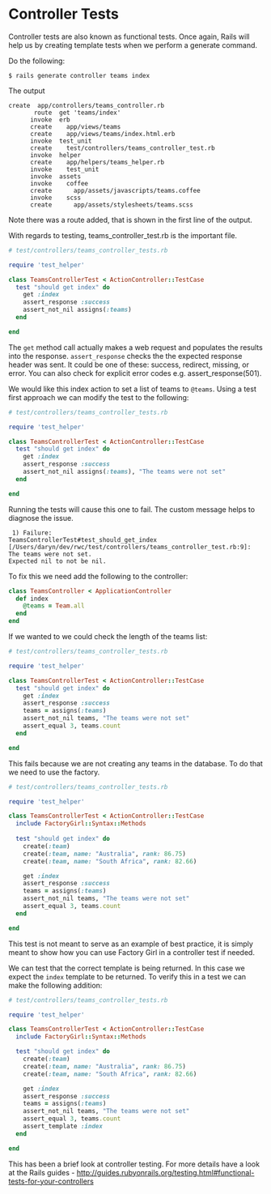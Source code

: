 # Controller Tests

Controller tests are also known as functional tests. Once again, Rails will help us by creating template tests when we perform a generate command.

Do the following:

```
$ rails generate controller teams index
```

The output

```
create  app/controllers/teams_controller.rb
       route  get 'teams/index'
      invoke  erb
      create    app/views/teams
      create    app/views/teams/index.html.erb
      invoke  test_unit
      create    test/controllers/teams_controller_test.rb
      invoke  helper
      create    app/helpers/teams_helper.rb
      invoke    test_unit
      invoke  assets
      invoke    coffee
      create      app/assets/javascripts/teams.coffee
      invoke    scss
      create      app/assets/stylesheets/teams.scss
```

Note there was a route added, that is shown in the first line of the output. 

With regards to testing, teams_controller_test.rb is the important file.

```ruby
# test/controllers/teams_controller_tests.rb

require 'test_helper'

class TeamsControllerTest < ActionController::TestCase
  test "should get index" do
    get :index
    assert_response :success
    assert_not_nil assigns(:teams)
  end

end
```

The `get` method call actually makes a web request and populates the results into the response. `assert_response` checks the the expected response header was sent. It could be one of these: success, redirect, missing, or error. You can also check for explicit error codes e.g. assert_response(501).

We would like this index action to set a list of teams to `@teams`. Using a test first approach we can modify the test to the following:

```ruby
# test/controllers/teams_controller_tests.rb

require 'test_helper'

class TeamsControllerTest < ActionController::TestCase
  test "should get index" do
    get :index
    assert_response :success
    assert_not_nil assigns(:teams), "The teams were not set"
  end

end
```
Running the tests will cause this one to fail. The custom message helps to diagnose the issue.

```
 1) Failure:
TeamsControllerTest#test_should_get_index [/Users/daryn/dev/rwc/test/controllers/teams_controller_test.rb:9]:
The teams were not set.
Expected nil to not be nil.
```


To fix this we need add the following to the controller:

```ruby
class TeamsController < ApplicationController
  def index
    @teams = Team.all
  end
end
```

If we wanted to we could check the length of the teams list:

```ruby
# test/controllers/teams_controller_tests.rb

require 'test_helper'

class TeamsControllerTest < ActionController::TestCase
  test "should get index" do
    get :index
    assert_response :success
    teams = assigns(:teams)
    assert_not_nil teams, "The teams were not set"
    assert_equal 3, teams.count
  end

end
```

This fails because we are not creating any teams in the database. To do that we need to use the factory.

```ruby
# test/controllers/teams_controller_tests.rb

require 'test_helper'

class TeamsControllerTest < ActionController::TestCase
  include FactoryGirl::Syntax::Methods
  
  test "should get index" do
    create(:team)
    create(:team, name: "Australia", rank: 86.75)
    create(:team, name: "South Africa", rank: 82.66)

    get :index
    assert_response :success
    teams = assigns(:teams)
    assert_not_nil teams, "The teams were not set"
    assert_equal 3, teams.count
  end

end
```

This test is not meant to serve as an example of best practice, it is simply meant to show how you can use Factory Girl in a controller test if needed. 


We can test that the correct template is being returned. In this case we expect the `index` template to be returned. To verify this in a test we can make the following addition:

```ruby
# test/controllers/teams_controller_tests.rb

require 'test_helper'

class TeamsControllerTest < ActionController::TestCase
  include FactoryGirl::Syntax::Methods

  test "should get index" do
    create(:team)
    create(:team, name: "Australia", rank: 86.75)
    create(:team, name: "South Africa", rank: 82.66)

    get :index
    assert_response :success
    teams = assigns(:teams)
    assert_not_nil teams, "The teams were not set"
    assert_equal 3, teams.count
    assert_template :index
  end

end
```

This has been a brief look at controller testing. For more details have a look at the Rails guides - http://guides.rubyonrails.org/testing.html#functional-tests-for-your-controllers

